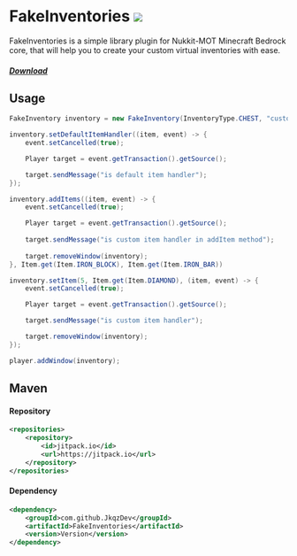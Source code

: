 # FakeInventories [![](https://jitpack.io/v/JkqzDev/FakeInventories.svg)](https://jitpack.io/#JkqzDev/FakeInventories)

FakeInventories is a simple library plugin for Nukkit-MOT Minecraft Bedrock core, that will help you to create
your custom virtual inventories with ease.

##### [Download](https://github.com/JkqzDev/FakeInventories/releases)

## Usage

```java
FakeInventory inventory = new FakeInventory(InventoryType.CHEST, "custom title");

inventory.setDefaultItemHandler((item, event) -> {
    event.setCancelled(true);

    Player target = event.getTransaction().getSource();

    target.sendMessage("is default item handler");
});

inventory.addItems((item, event) -> {
    event.setCancelled(true);

    Player target = event.getTransaction().getSource();
    
    target.sendMessage("is custom item handler in addItem method");
    
    target.removeWindow(inventory);
}, Item.get(Item.IRON_BLOCK), Item.get(Item.IRON_BAR))

inventory.setItem(5, Item.get(Item.DIAMOND), (item, event) -> {
    event.setCancelled(true);

    Player target = event.getTransaction().getSource();

    target.sendMessage("is custom item handler");

    target.removeWindow(inventory);
});

player.addWindow(inventory);
```

## Maven

#### Repository

```xml
<repositories>
    <repository>
        <id>jitpack.io</id>
        <url>https://jitpack.io</url>
    </repository>
</repositories>
```

#### Dependency
```xml
<dependency>
    <groupId>com.github.JkqzDev</groupId>
    <artifactId>FakeInventories</artifactId>
    <version>Version</version>
</dependency>
```
